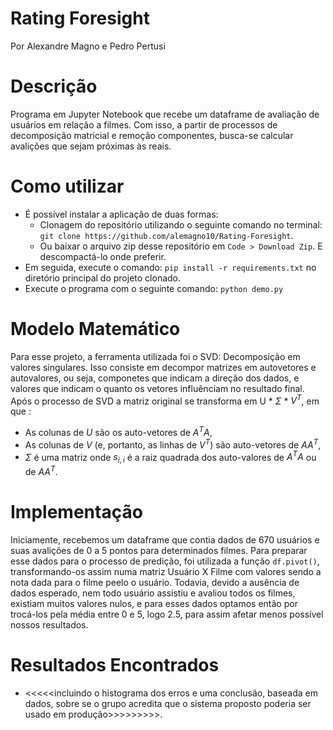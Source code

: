 # Rating Foresight
Por Alexandre Magno e Pedro Pertusi

# Descrição
Programa em Jupyter Notebook que recebe um dataframe de avaliação de usuários em relação a filmes. Com isso, a partir de processos de decomposição matricial e remoção componentes, busca-se calcular avalições que sejam próximas às reais.

# Como utilizar
* É possível instalar a aplicação de duas formas:
  * Clonagem do repositório utilizando o seguinte comando no terminal: `git clone https://github.com/alemagno10/Rating-Foresight`.
  * Ou baixar o arquivo zip desse repositório em `Code > Download Zip`. E descompactá-lo onde preferir.
* Em seguida, execute o comando: `pip install -r requirements.txt` no diretório principal do projeto clonado.
* Execute o programa com o seguinte comando: `python demo.py`

# Modelo Matemático
Para esse projeto, a ferramenta utilizada foi o SVD: Decomposição em valores singulares. Isso consiste em decompor matrizes em autovetores e autovalores, ou seja, componetes que indicam a direção dos dados, e valores que indicam o quanto os vetores influênciam no resultado final. Após o processo de SVD a matriz original se transforma em U * $\Sigma$ * $V^T$, em que :
* As colunas de $U$ são os auto-vetores de $A^T A$,
* As colunas de $V$ (e, portanto, as linhas de $V^T$) são auto-vetores de $A A^T$,
* $\Sigma$ é uma matriz onde $s_{i,i}$ é a raiz quadrada dos auto-valores de $A^T A$ ou de $A A^T$.




# Implementação
Iniciamente, recebemos um dataframe que contia dados de 670 usuários e suas avalições de 0 a 5 pontos para determinados filmes. Para preparar esse dados para o processo de predição, foi utilizada a função `df.pivot()`, transformando-os assim numa matriz Usuário X Filme com valores sendo a nota dada para o filme peelo o usuário. Todavia, devido a ausência de dados esperado, nem todo usuário assistiu e avaliou todos os filmes, existiam muitos valores nulos, e para esses dados optamos então por trocá-los pela média entre 0 e 5, logo 2.5, para assim afetar menos possível nossos resultados. 

# Resultados Encontrados
* <<<<<incluindo o histograma dos erros e uma conclusão, baseada em dados, sobre se o grupo acredita que o sistema proposto poderia ser usado em produção>>>>>>>>>.
